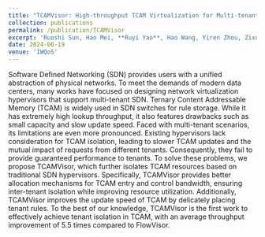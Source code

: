 ```yaml
---
title: "TCAMVisor: High-throughput TCAM Virtualization for Multi-tenant Software Defined Networking"
collection: publications
permalink: /publication/TCAMVisor
excerpt: 'Ruoshi Sun, Hao Mei, **Ruyi Yao**, Hao Wang, Yiren Zhou, Zixuan Chen, Sen Liu, and Yang Xu'
date: 2024-06-19
venue: 'IWQoS'
---
```


Software Defined Networking (SDN) provides users with a unified abstraction of physical networks. 
To meet the demands of modern data centers, many works have focused on designing network virtualization hypervisors that support multi-tenant SDN. 
Ternary Content Addressable Memory (TCAM) is widely used in SDN switches for rule storage. 
While it has extremely high lookup throughput, it also features drawbacks such as small capacity and slow update speed. Faced with multi-tenant scenarios, its limitations are even more pronounced. Existing hypervisors lack consideration for TCAM isolation, leading to slower TCAM updates and the mutual impact of requests from different tenants. Consequently, they fail to provide guaranteed performance to tenants. To solve these problems, we propose TCAMVisor, which further isolates TCAM resources based on traditional SDN hypervisors. Specifically, TCAMVisor provides better allocation mechanisms for TCAM entry and control bandwidth, ensuring inter-tenant isolation while improving resource utilization. Additionally, TCAMVisor improves the update speed of TCAM by delicately placing tenant rules.
To the best of our knowledge, TCAMVisor is the first work to effectively achieve tenant isolation in TCAM, with an average throughput improvement of 5.5 times compared to FlowVisor. 
